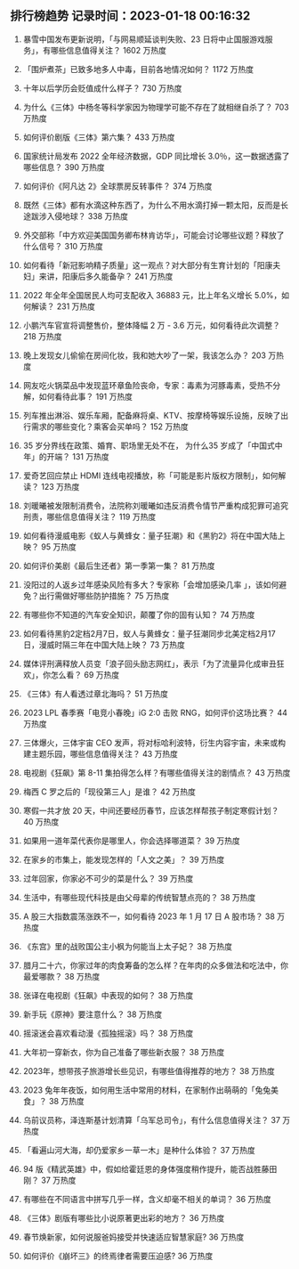 
## 排行榜趋势 记录时间：2023-01-18 00:16:32
  
  1. 暴雪中国发布更新说明，「与网易顺延谈判失败、23 日将中止国服游戏服务」，有哪些信息值得关注？ 1602 万热度
    
  2. 「围炉煮茶」已致多地多人中毒，目前各地情况如何？ 1172 万热度
    
  3. 十年以后学历会贬值成什么样子？ 730 万热度
    
  4. 为什么《三体》中杨冬等科学家因为物理学可能不存在了就相继自杀了？ 703 万热度
    
  5. 如何评价剧版《三体》第六集？ 433 万热度
    
  6. 国家统计局发布 2022 全年经济数据，GDP 同比增长 3.0％，这一数据透露了哪些信息？ 390 万热度
    
  7. 如何评价《阿凡达 2》全球票房反转事件？ 374 万热度
    
  8. 既然《三体》都有水滴这种东西了，为什么不用水滴打掉一颗太阳，反而是长途跋涉入侵地球？ 338 万热度
    
  9. 外交部称「中方欢迎美国国务卿布林肯访华」，可能会讨论哪些议题？释放了什么信号？ 310 万热度
    
  10. 如何看待「新冠影响精子质量」这一观点？对大部分有生育计划的「阳康夫妇」来讲，阳康后多久能备孕？ 241 万热度
    
  11. 2022 年全年全国居民人均可支配收入 36883 元，比上年名义增长 5.0%，如何解读？ 231 万热度
    
  12. 小鹏汽车官宣将调整售价，整体降幅 2 万 - 3.6 万元，如何看待此次调整？ 218 万热度
    
  13. 晚上发现女儿偷偷在房间化妆，我和她大吵了一架，我该怎么办？ 203 万热度
    
  14. 网友吃火锅菜品中发现蓝环章鱼险丧命，专家：毒素为河豚毒素，受热不分解，如何看待此事？ 191 万热度
    
  15. 列车推出淋浴、娱乐车厢，配备麻将桌、KTV、按摩椅等娱乐设施，反映了出行需求的哪些变化？乘客会买单吗？ 152 万热度
    
  16. 35 岁分界线在政策、婚育、职场里无处不在， 为什么35 岁成了「中国式中年」的开端？ 131 万热度
    
  17. 爱奇艺回应禁止 HDMI 连线电视播放，称「可能是影片版权方限制」，如何解读？ 123 万热度
    
  18. 刘暖曦被发限制消费令，法院称刘暖曦如违反消费令情节严重构成犯罪可追究刑责，哪些信息值得关注？ 119 万热度
    
  19. 如何看待漫威电影《蚁人与黄蜂女：量子狂潮》和《黑豹2》将在中国大陆上映？ 95 万热度
    
  20. 如何评价美剧《最后生还者》第一季第一集？ 81 万热度
    
  21. 没阳过的人返乡过年感染风险有多大？专家称「会增加感染几率 」，该如何避免？出行需做好哪些防护措施？ 75 万热度
    
  22. 有哪些你不知道的汽车安全知识，颠覆了你的固有认知？ 74 万热度
    
  23. 如何看待黑豹2定档2月7日，蚁人与黄蜂女：量子狂潮同步北美定档2月17日，漫威时隔三年在中国大陆上映？ 73 万热度
    
  24. 媒体评刑满释放人员变「浪子回头励志网红」，表示「为了流量异化成审丑狂欢」，你怎么看？ 69 万热度
    
  25. 《三体》有人看透过章北海吗？ 51 万热度
    
  26. 2023 LPL 春季赛「电竞小春晚」iG 2:0 击败 RNG，如何评价这场比赛？ 44 万热度
    
  27. 三体爆火，三体宇宙 CEO 发声，将对标哈利波特，衍生内容宇宙，未来或构建主题乐园，哪些信息值得关注？ 43 万热度
    
  28. 电视剧《狂飙》第 8-11 集拍得怎么样？有哪些值得关注的剧情点？ 43 万热度
    
  29. 梅西 C 罗之后的「现役第三人」是谁？ 42 万热度
    
  30. 寒假一共才放 20 天，中间还要经历春节，应该怎样帮孩子制定寒假计划？ 40 万热度
    
  31. 如果用一道年菜代表你是哪里人，你会选择哪道菜？ 39 万热度
    
  32. 在家乡的市集上，能发现怎样的「人文之美」？ 39 万热度
    
  33. 过年回家，你家必不可少的菜是什么？ 39 万热度
    
  34. 生活中，有哪些现代科技是由父母辈的传统智慧点亮的？ 38 万热度
    
  35. A 股三大指数震荡涨跌不一，如何看待 2023 年 1 月 17 日 A 股市场？ 38 万热度
    
  36. 《东宫》里的战败国公主小枫为何能当上太子妃？ 38 万热度
    
  37. 腊月二十六，你家过年的肉食筹备的怎么样？在年肉的众多做法和吃法中，你最爱哪款？ 38 万热度
    
  38. 张译在电视剧《狂飙》中表现的如何？ 38 万热度
    
  39. 新手玩《原神》要注意什么？ 38 万热度
    
  40. 摇滚迷会喜欢看动漫《孤独摇滚》吗？ 38 万热度
    
  41. 大年初一穿新衣，你为自己准备了哪些新衣服？ 38 万热度
    
  42. 2023年，想带孩子旅游增长些见识，有哪些值得推荐的地方？ 38 万热度
    
  43. 2023 兔年年夜饭，如何用生活中常用的材料，在家制作出萌萌的「兔兔美食」？ 38 万热度
    
  44. 乌前议员称，泽连斯基计划清算「乌军总司令」，有什么信息值得关注？ 37 万热度
    
  45. 「看遍山河大海，却仍爱家乡一草一木」是种什么体验？ 37 万热度
    
  46. 94 版《精武英雄》中，假如给霍廷恩的身体强度稍作提升，能否战胜藤田刚？ 37 万热度
    
  47. 有哪些在不同语言中拼写几乎一样，含义却毫不相关的单词？ 36 万热度
    
  48. 《三体》剧版有哪些比小说原著更出彩的地方？ 36 万热度
    
  49. 春节焕新家，如何说服爸妈接受并快速适应智慧家庭? 36 万热度
    
  50. 如何评价《崩坏三》的终焉律者需要压迫感? 36 万热度
    